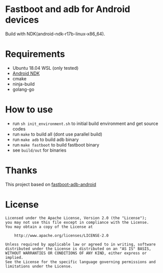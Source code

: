 # Fastboot and adb for Android devices
 Build with NDK(android-ndk-r17b-linux-x86_64).

# Requirements
 * Ubuntu 18.04 WSL (only tested)
 * [Android NDK](https://developer.android.google.cn/ndk/downloads/older_releases)
 * cmake
 * ninja-build
 * golang-go

# How to use
 * run `sh init_environment.sh` to initial build environment and get source codes
 * run `make` to build all (dont use parallel build)
 * run `make adb` to build adb binary
 * run `make fastboot` to build fastboot binary
 * see `build/out` for binaries

# Thanks
This project based on [fastboot-adb-android](https://github.com/shakalaca/fastboot-adb-android)

# License
```
Licensed under the Apache License, Version 2.0 (the "License");
you may not use this file except in compliance with the License.
You may obtain a copy of the License at

    http://www.apache.org/licenses/LICENSE-2.0

Unless required by applicable law or agreed to in writing, software
distributed under the License is distributed on an "AS IS" BASIS,
WITHOUT WARRANTIES OR CONDITIONS OF ANY KIND, either express or implied.
See the License for the specific language governing permissions and
limitations under the License.
```
 